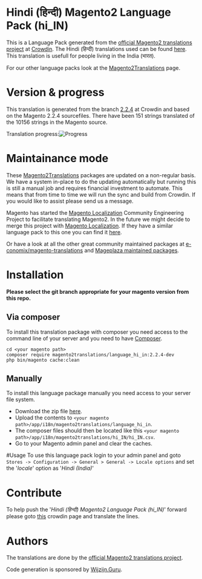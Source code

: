 # Hindi (हिन्दी) Magento2 Language Pack (hi_IN)
This is a Language Pack generated from the [official Magento2 translations project](https://crowdin.com/project/magento-2) at [Crowdin](https://crowdin.com).
The Hindi (हिन्दी) translations used can be found [here](https://crowdin.com/project/magento-2/hi).
This translation is usefull for people living in the India (भारत).

For our other language packs look at the [Magento2Translations](http://magento2translations.github.io/) page.

# Version & progress
This translation is generated from the branch [2.2.4](https://crowdin.com/project/magento-2/hi#/2.2.4) at Crowdin and based on the Magento 2.2.4 sourcefiles.
There have been  151 strings translated of the 10156 strings in the Magento source.

Translation progress:![Progress](http://progressed.io/bar/1)

# Maintainance mode
These [Magento2Translations](http://magento2translations.github.io/) packages are updated on a non-regular basis. We have a system in-place to do the updating automatically but running this is still a manual job and requires financial investment to automate.
This means that from time to time we will run the sync and build from Crowdin. If you would like to assist please send us a message.

Magento has started the [Magento Localization](https://github.com/magento-l10n) Community Engineering Project to facilitate translating Magento2.
In the future we might decide to merge this project with [Magento Localization](https://github.com/magento-l10n).
If they have a similar language pack to this one you can find it [here](https://github.com/magento-l10n/language-hi_IN).

Or have a look at all the other great community maintained packages at [e-conomix/magento-translations](https://github.com/e-conomix/magento-translations) and [Mageplaza maintained packages](https://github.com/mageplaza?q=language).

# Installation
**Please select the git branch appropriate for your magento version from this repo.**
## Via composer
To install this translation package with composer you need access to the command line of your server and you need to have [Composer](https://getcomposer.org).
```
cd <your magento path>
composer require magento2translations/language_hi_in:2.2.4-dev
php bin/magento cache:clean
```
## Manually
To install this language package manually you need access to your server file system.
* Download the zip file [here](https://github.com/Magento2Translations/language_hi_in/archive/2.2.4.zip).
* Upload the contents to `<your magento path>/app/i18n/magento2translations/language_hi_in`.
* The composer files should then be located like this `<your magento path>/app/i18n/magento2translations/hi_IN/hi_IN.csv`.
* Go to your Magento admin panel and clear the caches.

#Usage
To use this language pack login to your admin panel and goto `Stores -> Configuration -> General > General -> Locale options` and set the '*locale*' option as '*Hindi (India)*'

# Contribute
To help push the '*Hindi (हिन्दी) Magento2 Language Pack (hi_IN)*' forward please goto [this](https://crowdin.com/project/magento-2/hi) crowdin page and translate the lines.

# Authors
The translations are done by the [official Magento2 translations project](https://crowdin.com/project/magento-2).

Code generation is sponsored by [Wijzijn.Guru](http://www.wijzijn.guru/).
